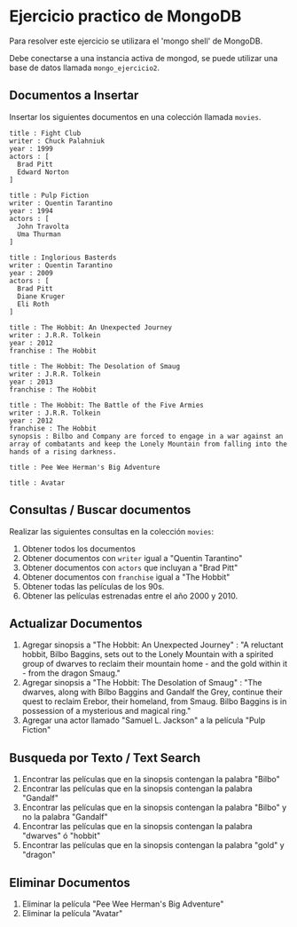 # Ejercicio practico de MongoDB

Para resolver este ejercicio se utilizara el 'mongo shell' de MongoDB.

Debe conectarse a una instancia activa de mongod, se puede utilizar una base de datos llamada `mongo_ejercicio2`.

## Documentos a Insertar

Insertar los siguientes documentos en una colección llamada `movies`.

```
title : Fight Club
writer : Chuck Palahniuk
year : 1999
actors : [
  Brad Pitt
  Edward Norton
]
```
```
title : Pulp Fiction
writer : Quentin Tarantino
year : 1994
actors : [
  John Travolta
  Uma Thurman
]
```
```
title : Inglorious Basterds
writer : Quentin Tarantino
year : 2009
actors : [
  Brad Pitt
  Diane Kruger
  Eli Roth
]
```
```
title : The Hobbit: An Unexpected Journey
writer : J.R.R. Tolkein
year : 2012
franchise : The Hobbit
```
```
title : The Hobbit: The Desolation of Smaug
writer : J.R.R. Tolkein
year : 2013
franchise : The Hobbit
```
```
title : The Hobbit: The Battle of the Five Armies
writer : J.R.R. Tolkein
year : 2012
franchise : The Hobbit
synopsis : Bilbo and Company are forced to engage in a war against an array of combatants and keep the Lonely Mountain from falling into the hands of a rising darkness.
```
```
title : Pee Wee Herman's Big Adventure
```
```
title : Avatar
```

## Consultas / Buscar documentos

Realizar las siguientes consultas en la colección `movies`:

1. Obtener todos los documentos
2. Obtener documentos con `writer` igual a "Quentin Tarantino"
3. Obtener documentos con `actors` que incluyan a  "Brad Pitt"
4. Obtener documentos con `franchise` igual a "The Hobbit"
5. Obtener todas las películas de los 90s.
6. Obtener las películas estrenadas entre el año 2000 y 2010.
 
## Actualizar Documentos

1. Agregar sinopsis a "The Hobbit: An Unexpected Journey" : "A reluctant hobbit, Bilbo Baggins, sets out to the Lonely Mountain with a spirited group of dwarves to reclaim their mountain home - and the gold within it - from the dragon Smaug."
2. Agregar sinopsis a "The Hobbit: The Desolation of Smaug" : "The dwarves, along with Bilbo Baggins and Gandalf the Grey, continue their quest to reclaim Erebor, their homeland, from Smaug. Bilbo Baggins is in possession of a mysterious and magical ring."
3. Agregar una actor llamado "Samuel L. Jackson" a la película "Pulp Fiction"

## Busqueda por Texto / Text Search

1. Encontrar las películas que en la sinopsis contengan la palabra "Bilbo"
2. Encontrar las películas que en la sinopsis contengan la palabra "Gandalf"
3. Encontrar las películas que en la sinopsis contengan la palabra "Bilbo" y no la palabra "Gandalf"
4. Encontrar las películas que en la sinopsis contengan la palabra "dwarves" ó "hobbit"
5. Encontrar las películas que en la sinopsis contengan la palabra "gold" y "dragon"

## Eliminar Documentos

1. Eliminar la película "Pee Wee Herman's Big Adventure"
2. Eliminar la película "Avatar"